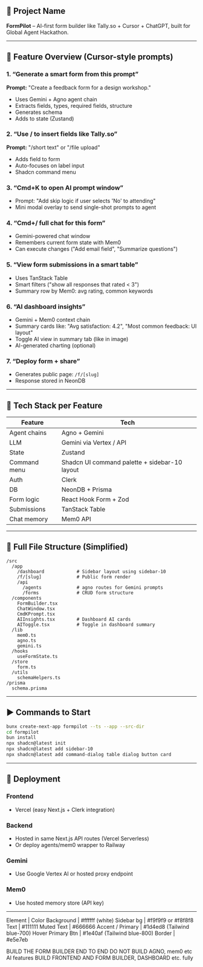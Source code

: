 ## 🔧 Project Name
**FormPilot** – AI-first form builder like Tally.so + Cursor + ChatGPT, built for Global Agent Hackathon.

---

## 🧠 Feature Overview (Cursor-style prompts)

### 1. “Generate a smart form from this prompt”
**Prompt:** "Create a feedback form for a design workshop."
- Uses Gemini + Agno agent chain
- Extracts fields, types, required fields, structure
- Generates schema
- Adds to state (Zustand)

### 2. “Use / to insert fields like Tally.so”
**Prompt:** "/short text" or "/file upload"
- Adds field to form
- Auto-focuses on label input
- Shadcn command menu

### 3. “Cmd+K to open AI prompt window”
- Prompt: "Add skip logic if user selects 'No' to attending"
- Mini modal overlay to send single-shot prompts to agent

### 4. “Cmd+/ full chat for this form”
- Gemini-powered chat window
- Remembers current form state with Mem0
- Can execute changes ("Add email field", "Summarize questions")

### 5. “View form submissions in a smart table”
- Uses TanStack Table
- Smart filters ("show all responses that rated < 3")
- Summary row by Mem0: avg rating, common keywords

### 6. “AI dashboard insights”
- Gemini + Mem0 context chain
- Summary cards like: "Avg satisfaction: 4.2", "Most common feedback: UI layout"
- Toggle AI view in summary tab (like in image)
- AI-generated charting (optional)

### 7. “Deploy form + share”
- Generates public page: `/f/[slug]`
- Response stored in NeonDB

---

## 🧰 Tech Stack per Feature

| Feature | Tech |
|--------|------|
| Agent chains | Agno + Gemini |
| LLM | Gemini via Vertex / API |
| State | Zustand |
| Command menu | Shadcn UI command palette + sidebar-10 layout |
| Auth | Clerk |
| DB | NeonDB + Prisma |
| Form logic | React Hook Form + Zod |
| Submissions | TanStack Table |
| Chat memory | Mem0 API |

---

## 📁 Full File Structure (Simplified)

```
/src
  /app
    /dashboard            # Sidebar layout using sidebar-10
    /f/[slug]             # Public form render
    /api
      /agents             # agno routes for Gemini prompts
      /forms              # CRUD form structure
  /components
    FormBuilder.tsx
    ChatWindow.tsx
    CmdKPrompt.tsx
    AIInsights.tsx        # Dashboard AI cards
    AIToggle.tsx          # Toggle in dashboard summary
  /lib
    mem0.ts
    agno.ts
    gemini.ts
  /hooks
    useFormState.ts
  /store
    form.ts
  /utils
    schemaHelpers.ts
/prisma
  schema.prisma
```

---

## ▶️ Commands to Start
```bash
bunx create-next-app formpilot --ts --app --src-dir
cd formpilot
bun install
npx shadcn@latest init
npx shadcn@latest add sidebar-10
npx shadcn@latest add command-dialog table dialog button card
```

---

## 🚀 Deployment

### Frontend
- Vercel (easy Next.js + Clerk integration)

### Backend
- Hosted in same Next.js API routes (Vercel Serverless)
- Or deploy agents/mem0 wrapper to Railway

### Gemini
- Use Google Vertex AI or hosted proxy endpoint

### Mem0
- Use hosted memory store (API key)

---

Element | Color
Background | #ffffff (white)
Sidebar bg | #f9f9f9 or #f8f8f8
Text | #111111
Muted Text | #666666
Accent / Primary | #1d4ed8 (Tailwind blue-700)
Hover Primary Btn | #1e40af (Tailwind blue-800)
Border | #e5e7eb

BUILD THE FORM BUILDER END TO END 
DO NOT BUILD AGNO, mem0 etc AI features
BUILD FRONTEND AND FORM BUILDER, DASHBOARD etc. fully
